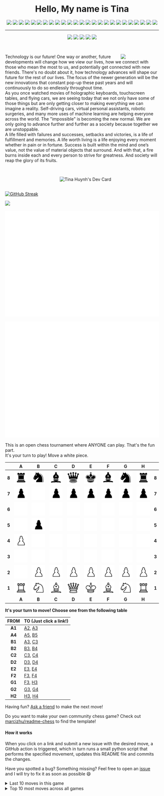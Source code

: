 <h1 align="center">Hello, My name is Tina</h1>

 <p align="center">
 <img src="https://img.shields.io/badge/-VSCode-282A36?style=for-the-badge&logo=visualstudiocode"/>
  <img src="https://img.shields.io/badge/-HTML5-E34F26?style=for-the-badge&logo=html5&logoColor=white"/>
  <img src="https://img.shields.io/badge/-CSS3-1572B6?style=for-the-badge&logo=css3"/>
   <img src="https://img.shields.io/badge/-Bootstrap-fff?style=for-the-badge&logo=bootstrap"/>
  <img src="https://img.shields.io/badge/-Sass-ED087D?style=for-the-badge&logo=sass&logoColor=fff"/>
 <img src="https://img.shields.io/badge/-Python-FFF484?style=for-the-badge&logo=python"/>
 <img src="https://img.shields.io/badge/-Jinja-B41717?style=for-the-badge&logo=jinja"/>
 <img src="https://img.shields.io/badge/-Flask-gray?style=for-the-badge&logo=flask"/>
 <img src="https://img.shields.io/badge/-Postman-FEF?style=for-the-badge&logo=postman"/>
  <img src="https://img.shields.io/badge/-JavaScript-black?style=for-the-badge&logo=javascript"/>
 <img src="https://img.shields.io/badge/-Chart.js-FF6384?style=for-the-badge&logo=chart.js&logoColor=fff"/>
 <img src="https://img.shields.io/badge/-TypeScript-3178C6?style=for-the-badge&logo=typescript&logoColor=fff"/>
 <img src="https://img.shields.io/badge/-Java-E34A86?style=for-the-badge&logo=java"/>
 <img src="https://img.shields.io/badge/-MySQL-212121?style=for-the-badge&logo=mysql&logoColor=fff"/>
 <img src="https://img.shields.io/badge/-Spring-166E3A?style=for-the-badge&logo=spring&logoColor=fff"/>
  <img src="https://img.shields.io/badge/-MongoDB-FFF?style=for-the-badge&logo=mongodb"/>
  <img src="https://img.shields.io/badge/-React-212121?style=for-the-badge&logo=react"/>
 <img src="https://img.shields.io/badge/-Express-22AE5A?style=for-the-badge&logo=express"/>
 <img src="https://img.shields.io/badge/-Nodejs-white?style=for-the-badge&logo=Node.js"/>
 <img src="https://img.shields.io/badge/-MUI-0A1929?style=for-the-badge&logo=mui"/>
   <img src="https://img.shields.io/badge/-Linux-black?style=for-the-badge&logo=linux"/>
  <img src="https://img.shields.io/badge/-Markdown-0e99da?style=for-the-badge&logo=markdown"/>
  <img src="https://img.shields.io/badge/-GitHub-0D1117?style=for-the-badge&logo=github"/>
 <img src="https://img.shields.io/badge/-GitKraken-179287?style=for-the-badge&logo=gitkraken&logoColor=fff"/>
  <img src="https://img.shields.io/badge/-Git-black?style=for-the-badge&logo=git"/>
  </p>
  
  <hr>
  
  <div align="center">
  <a href="https://www.linkedin.com/in/tinamchuynh/"><img src="https://img.shields.io/badge/-LinkedIn-blue?style=for-the-badge&color=a1242c&logo=linkedin&logoColor=E0E0E0"></a>
  <a href="https://dev.to/tmchuynh"><img src="https://img.shields.io/badge/-DEV.to-blue?style=for-the-badge&color=E0E0E0&logo=dev.to&logoColor=a1242c"></a>
  <a href="mailto:tinamchuynh@gmail.com"><img src="https://img.shields.io/badge/-Gmail-white?style=for-the-badge&amp;logo=gmail&amp;logoColor=E0E0E0&color=a1242c"></a>
  <a href="https://drive.google.com/file/d/1uNFStrjjcdi1dvPCN3Ubs3p8XoaDCWJh/view?usp=sharing"><img src="https://img.shields.io/badge/-Resume-red?style=for-the-badge&color=a1242c&logo=adobe-acrobat-reader&logoColor=E0E0E0"></a>
  <a href="https://twitter.com/tinamchuynh"><img src="https://img.shields.io/badge/-Twitter-white?style=for-the-badge&logo=twitter&logoColor=a1242c&color=E0E0E0"></a>
  </p>
</div>

<div align="right">

  &nbsp;
  
  <img align="right" src="https://github.com/tmchuynh/tmchuynh/blob/1af489ab39e53ecee8ceb5c2b7c0288370b8f735/images/Logo.png" width="125"/>
 


  <p align="left">Technology is our future! One way or another, future developments will change how we view our lives, how we connect with those who mean the most to us, and potentially get connected with new friends. There's no doubt about it, how technology advances will shape our future for the rest of our lives. The focus of the newer generation will be the new innovations that constant pop-up these past years and will continuously to do so endlessly throughout time.
    <br>
    As you once watched movies of holographic keyboards, touchscreen tables, and flying cars, we are seeing today that we not only have some of those things but are only getting closer to making everything we can imagine a reality. Self-driving cars, virtual personal assistants, robotic surgeries, and many more uses of machine learning are helping everyone across the world. The "impossible" is becoming the new normal. We are only going to advance further and further as a society because together we are unstoppable.
    <br>
    A life filled with failures and successes, setbacks and victories, is a life of fulfillment and memories. A life
worth living is a life enjoying every moment whether in pain or in fortune. Success is built within the mind
and one’s value, not the value of material objects that surround. And with that, a fire burns inside each
and every person to strive for greatness. And society will reap the glory of its fruits.</p>
</div>




<br>

  <a href="https://app.daily.dev/tmchuynh"><img align="right" src="https://github.com/tmchuynh/tmchuynh/blob/master/devcard.svg" width="325" alt="Tina Huynh's Dev Card"/></a>
  
  <br>
  <br>
  
  [![GitHub Streak](https://github-readme-streak-stats.herokuapp.com?user=tmchuynh&theme=dark&hide_border=true&border_radius=4.6&card_width=476&stroke=EB001F&ring=EB0A02&currStreakLabel=EBEBEB)](https://git.io/streak-stats)
  

   <div id="header">
  <img src="https://media.giphy.com/media/j5hWF2V3RlNGItTkGc/giphy.gif" width="250"/>
 </div>
  
  
![isocalendar metric](/metrics.plugin.isocalendar.fullyear.svg)

![Activity](/metrics.plugin.activity.svg)

This is an open chess tournament where ANYONE can play. That's the fun part.  
It's your turn to play! Move a <!-- BEGIN TURN -->white<!-- END TURN --> piece.

<!-- BEGIN CHESS BOARD -->
|   | A | B | C | D | E | F | G | H |   |
|---|:-:|:-:|:-:|:-:|:-:|:-:|:-:|:-:|:-:|
| **8** | <img src="img/black/rook.png" width=50px> | <img src="img/black/knight.png" width=50px> | <img src="img/black/bishop.png" width=50px> | <img src="img/black/queen.png" width=50px> | <img src="img/black/king.png" width=50px> | <img src="img/black/bishop.png" width=50px> | <img src="img/black/knight.png" width=50px> | <img src="img/black/rook.png" width=50px> | **8** |
| **7** | <img src="img/black/pawn.png" width=50px> | <img src="img/blank.png" width=50px> | <img src="img/black/pawn.png" width=50px> | <img src="img/black/pawn.png" width=50px> | <img src="img/black/pawn.png" width=50px> | <img src="img/black/pawn.png" width=50px> | <img src="img/black/pawn.png" width=50px> | <img src="img/black/pawn.png" width=50px> | **7** |
| **6** | <img src="img/blank.png" width=50px> | <img src="img/blank.png" width=50px> | <img src="img/blank.png" width=50px> | <img src="img/blank.png" width=50px> | <img src="img/blank.png" width=50px> | <img src="img/blank.png" width=50px> | <img src="img/blank.png" width=50px> | <img src="img/blank.png" width=50px> | **6** |
| **5** | <img src="img/blank.png" width=50px> | <img src="img/black/pawn.png" width=50px> | <img src="img/blank.png" width=50px> | <img src="img/blank.png" width=50px> | <img src="img/blank.png" width=50px> | <img src="img/blank.png" width=50px> | <img src="img/blank.png" width=50px> | <img src="img/blank.png" width=50px> | **5** |
| **4** | <img src="img/white/pawn.png" width=50px> | <img src="img/blank.png" width=50px> | <img src="img/blank.png" width=50px> | <img src="img/blank.png" width=50px> | <img src="img/blank.png" width=50px> | <img src="img/blank.png" width=50px> | <img src="img/blank.png" width=50px> | <img src="img/blank.png" width=50px> | **4** |
| **3** | <img src="img/blank.png" width=50px> | <img src="img/blank.png" width=50px> | <img src="img/blank.png" width=50px> | <img src="img/blank.png" width=50px> | <img src="img/blank.png" width=50px> | <img src="img/blank.png" width=50px> | <img src="img/blank.png" width=50px> | <img src="img/blank.png" width=50px> | **3** |
| **2** | <img src="img/blank.png" width=50px> | <img src="img/white/pawn.png" width=50px> | <img src="img/white/pawn.png" width=50px> | <img src="img/white/pawn.png" width=50px> | <img src="img/white/pawn.png" width=50px> | <img src="img/white/pawn.png" width=50px> | <img src="img/white/pawn.png" width=50px> | <img src="img/white/pawn.png" width=50px> | **2** |
| **1** | <img src="img/white/rook.png" width=50px> | <img src="img/white/knight.png" width=50px> | <img src="img/white/bishop.png" width=50px> | <img src="img/white/queen.png" width=50px> | <img src="img/white/king.png" width=50px> | <img src="img/white/bishop.png" width=50px> | <img src="img/white/knight.png" width=50px> | <img src="img/white/rook.png" width=50px> | **1** |
|   | **A** | **B** | **C** | **D** | **E** | **F** | **G** | **H** |   |
<!-- END CHESS BOARD -->

**It's your turn to move! Choose one from the following table**
<!-- BEGIN MOVES LIST -->
|  FROM  | TO (Just click a link!) |
| :----: | :---------------------- |
| **A1** | [A2](https://github.com/tmchuynh/tmchuynh/issues/new?body=Please+do+not+change+the+title.+Just+click+%22Submit+new+issue%22.&title=Chess%3A+Move+A1+to+A2), [A3](https://github.com/tmchuynh/tmchuynh/issues/new?body=Please+do+not+change+the+title.+Just+click+%22Submit+new+issue%22.&title=Chess%3A+Move+A1+to+A3) |
| **A4** | [A5](https://github.com/tmchuynh/tmchuynh/issues/new?body=Please+do+not+change+the+title.+Just+click+%22Submit+new+issue%22.&title=Chess%3A+Move+A4+to+A5), [B5](https://github.com/tmchuynh/tmchuynh/issues/new?body=Please+do+not+change+the+title.+Just+click+%22Submit+new+issue%22.&title=Chess%3A+Move+A4+to+B5) |
| **B1** | [A3](https://github.com/tmchuynh/tmchuynh/issues/new?body=Please+do+not+change+the+title.+Just+click+%22Submit+new+issue%22.&title=Chess%3A+Move+B1+to+A3), [C3](https://github.com/tmchuynh/tmchuynh/issues/new?body=Please+do+not+change+the+title.+Just+click+%22Submit+new+issue%22.&title=Chess%3A+Move+B1+to+C3) |
| **B2** | [B3](https://github.com/tmchuynh/tmchuynh/issues/new?body=Please+do+not+change+the+title.+Just+click+%22Submit+new+issue%22.&title=Chess%3A+Move+B2+to+B3), [B4](https://github.com/tmchuynh/tmchuynh/issues/new?body=Please+do+not+change+the+title.+Just+click+%22Submit+new+issue%22.&title=Chess%3A+Move+B2+to+B4) |
| **C2** | [C3](https://github.com/tmchuynh/tmchuynh/issues/new?body=Please+do+not+change+the+title.+Just+click+%22Submit+new+issue%22.&title=Chess%3A+Move+C2+to+C3), [C4](https://github.com/tmchuynh/tmchuynh/issues/new?body=Please+do+not+change+the+title.+Just+click+%22Submit+new+issue%22.&title=Chess%3A+Move+C2+to+C4) |
| **D2** | [D3](https://github.com/tmchuynh/tmchuynh/issues/new?body=Please+do+not+change+the+title.+Just+click+%22Submit+new+issue%22.&title=Chess%3A+Move+D2+to+D3), [D4](https://github.com/tmchuynh/tmchuynh/issues/new?body=Please+do+not+change+the+title.+Just+click+%22Submit+new+issue%22.&title=Chess%3A+Move+D2+to+D4) |
| **E2** | [E3](https://github.com/tmchuynh/tmchuynh/issues/new?body=Please+do+not+change+the+title.+Just+click+%22Submit+new+issue%22.&title=Chess%3A+Move+E2+to+E3), [E4](https://github.com/tmchuynh/tmchuynh/issues/new?body=Please+do+not+change+the+title.+Just+click+%22Submit+new+issue%22.&title=Chess%3A+Move+E2+to+E4) |
| **F2** | [F3](https://github.com/tmchuynh/tmchuynh/issues/new?body=Please+do+not+change+the+title.+Just+click+%22Submit+new+issue%22.&title=Chess%3A+Move+F2+to+F3), [F4](https://github.com/tmchuynh/tmchuynh/issues/new?body=Please+do+not+change+the+title.+Just+click+%22Submit+new+issue%22.&title=Chess%3A+Move+F2+to+F4) |
| **G1** | [F3](https://github.com/tmchuynh/tmchuynh/issues/new?body=Please+do+not+change+the+title.+Just+click+%22Submit+new+issue%22.&title=Chess%3A+Move+G1+to+F3), [H3](https://github.com/tmchuynh/tmchuynh/issues/new?body=Please+do+not+change+the+title.+Just+click+%22Submit+new+issue%22.&title=Chess%3A+Move+G1+to+H3) |
| **G2** | [G3](https://github.com/tmchuynh/tmchuynh/issues/new?body=Please+do+not+change+the+title.+Just+click+%22Submit+new+issue%22.&title=Chess%3A+Move+G2+to+G3), [G4](https://github.com/tmchuynh/tmchuynh/issues/new?body=Please+do+not+change+the+title.+Just+click+%22Submit+new+issue%22.&title=Chess%3A+Move+G2+to+G4) |
| **H2** | [H3](https://github.com/tmchuynh/tmchuynh/issues/new?body=Please+do+not+change+the+title.+Just+click+%22Submit+new+issue%22.&title=Chess%3A+Move+H2+to+H3), [H4](https://github.com/tmchuynh/tmchuynh/issues/new?body=Please+do+not+change+the+title.+Just+click+%22Submit+new+issue%22.&title=Chess%3A+Move+H2+to+H4) |
<!-- END MOVES LIST -->

Having fun? [Ask a friend](https://twitter.com/share?text=I'm+playing+Chess+on+a+GitHub+profile.+Take+your+turn+at+https://github.com/tmchuynh/tmchuynh+%23github+%23games) to make the next move!

Do you want to make your own community chess game? Check out [marcizhu/readme-chess](https://github.com/marcizhu/readme-chess) to find the template!

#### How it works

When you click on a link and submit a new issue with the desired move, a GitHub action is triggered, which in turn runs a small python script that performs the specified movement, updates this README file and commits the changes.

Have you spotted a bug? Something missing? Feel free to open an [issue](https://github.com/tmchuynh/tmchuynh/issues) and I will try to fix it as soon as possible 😄


<details>
  <summary>Last 10 moves in this game</summary>
<!-- BEGIN LAST MOVES -->

| Move | Author |
| :--: | :----- |
| `B7` to `B5` | [ @dojo24](https://github.com/dojo24) |
| `A2` to `A4` | [ @tmchuynh](https://github.com/tmchuynh) |
| `Start game` | [ @tmchuynh](https://github.com/tmchuynh) |

<!-- END LAST MOVES -->
</details>

<details>
  <summary>Top 10 most moves across all games</summary>
<!-- BEGIN TOP MOVES -->

| Total moves |  User  |
| :---------: | :----- |
| 67 | [@tmchuynh](https://github.com/tmchuynh) |
| 64 | [@MGBoulware88](https://github.com/MGBoulware88) |
| 3 | [@JeffGreenlee42](https://github.com/JeffGreenlee42) |
| 2 | [@BenMcBride](https://github.com/BenMcBride) |
| 1 | [@TheEpyonArchitect](https://github.com/TheEpyonArchitect) |
| 1 | [@aaronpnguyen](https://github.com/aaronpnguyen) |
| 1 | [@JustinBui](https://github.com/JustinBui) |
| 1 | [@LivingLegacy95](https://github.com/LivingLegacy95) |
| 1 | [@dojo24](https://github.com/dojo24) |

<!-- END TOP MOVES -->
</details>
